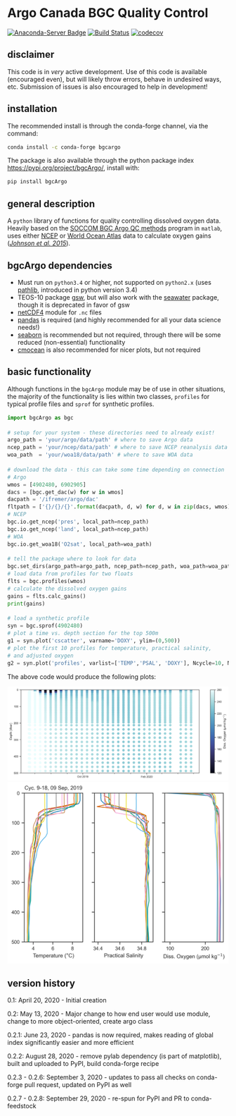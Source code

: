 # Argo Canada BGC Quality Control

[![Anaconda-Server Badge](https://anaconda.org/conda-forge/bgcargo/badges/installer/conda.svg)](https://anaconda.org/conda-forge/bgcargo) [![Build Status](https://travis-ci.com/ArgoCanada/bgcArgo.svg?branch=master)](https://travis-ci.com/ArgoCanada/bgcArgo) [![codecov](https://codecov.io/gh/ArgoCanada/BGC-QC/branch/master/graph/badge.svg)](https://codecov.io/gh/ArgoCanada/BGC-QC)

## disclaimer

This code is in _very_ active development. Use of this code is available (encouraged even), but will likely throw errors, behave in undesired ways, etc. Submission of issues is also encouraged to help in development!

## installation

The recommended install is through the conda-forge channel, via the command:

```bash
conda install -c conda-forge bgcargo
```

The package is also available through the python package index <https://pypi.org/project/bgcArgo/>, install with:

```bash
pip install bgcArgo
```

## general description

A `python` library of functions for quality controlling dissolved oxygen data.
Heavily based on the [SOCCOM BGC Argo QC methods](https://github.com/SOCCOM-BGCArgo/ARGO_PROCESSING)
program in `matlab`, uses either
[NCEP](https://psl.noaa.gov/data/gridded/data.ncep.reanalysis.html)
or [World Ocean Atlas](https://www.nodc.noaa.gov/OC5/woa18/) data to
calculate oxygen gains
([*Johnson et al. 2015*](https://doi.org/10.1175/JTECH-D-15-0101.1)).

## bgcArgo dependencies

- Must run on `python3.4` or higher, not supported on `python2.x` (uses [pathlib](https://docs.python.org/3/library/pathlib.html), introduced in python version 3.4)
- TEOS-10 package [gsw](https://teos-10.github.io/GSW-Python/), but will also work with the [seawater](https://pypi.org/project/seawater/) package, though it is deprecated in favor of gsw
- [netCDF4](https://pypi.org/project/netCDF4/) module for `.nc` files
- [pandas](https://pandas.pydata.org/) is required (and highly recommended for all your data science needs!)
- [seaborn](https://seaborn.pydata.org/) is recommended but not required, through there will be some reduced (non-essential) functionality
- [cmocean](https://matplotlib.org/cmocean/) is also recommended for nicer plots, but not required

## basic functionality

Although functions in the `bgcArgo` module may be of use in other situations, the majority of the functionality is lies within two classes, `profiles` for typical profile files and `sprof` for synthetic profiles.

```python
import bgcArgo as bgc

# setup for your system - these directories need to already exist!
argo_path = 'your/argo/data/path' # where to save Argo data
ncep_path = 'your/ncep/data/path' # where to save NCEP reanalysis data
woa_path  = 'your/woa18/data/path' # where to save WOA data

# download the data - this can take some time depending on connection
# Argo
wmos = [4902480, 6902905]
dacs = [bgc.get_dac(w) for w in wmos]
dacpath = '/ifremer/argo/dac'
fltpath = ['{}/{}/{}'.format(dacpath, d, w) for d, w in zip(dacs, wmos)]
# NCEP
bgc.io.get_ncep('pres', local_path=ncep_path)
bgc.io.get_ncep('land', local_path=ncep_path)
# WOA
bgc.io.get_woa18('O2sat', local_path=woa_path)

# tell the package where to look for data
bgc.set_dirs(argo_path=argo_path, ncep_path=ncep_path, woa_path=woa_path)
# load data from profiles for two floats
flts = bgc.profiles(wmos)
# calculate the dissolved oxygen gains
gains = flts.calc_gains()
print(gains)

# load a synthetic profile
syn = bgc.sprof(4902480)
# plot a time vs. depth section for the top 500m
g1 = syn.plot('cscatter', varname='DOXY', ylim=(0,500))
# plot the first 10 profiles for temperature, practical salinity,
# and adjusted oxygen
g2 = syn.plot('profiles', varlist=['TEMP','PSAL', 'DOXY'], Ncycle=10, Nprof=10, ylim=(0,500))
```

The above code would produce the following plots:

<img src="https://raw.githubusercontent.com/ArgoCanada/BGC-QC/master/figures/example_p1.png" width="800">
<img src="https://raw.githubusercontent.com/ArgoCanada/BGC-QC/master/figures/example_p2.png" width="600">

## version history

0.1: April 20, 2020 - Initial creation

0.2: May 13, 2020 - Major change to how end user would use module, change to more object-oriented, create argo class

0.2.1: June 23, 2020 - pandas is now required, makes reading of global index significantly easier and more efficient

0.2.2: August 28, 2020 - remove pylab dependency (is part of matplotlib), built and uploaded to PyPI, build conda-forge recipe

0.2.3 - 0.2.6: September 3, 2020 - updates to pass all checks on conda-forge pull request, updated on PyPI as well

0.2.7 - 0.2.8: September 29, 2020 - re-spun for PyPI and PR to conda-feedstock
